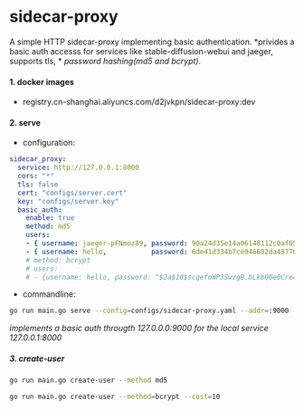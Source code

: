 # sidecar-proxy
A simple HTTP sidecar-proxy implementing basic authentication.
*privides a basic auth accesss for services like stable-diffusion-webui and jaeger, supports tls, *
*password hashing(md5 and bcrypt).*


#### 1. docker images
- registry.cn-shanghai.aliyuncs.com/d2jvkpn/sidecar-proxy:dev


#### 2. serve
- configuration:
```yaml
sidecar_proxy:
  service: http://127.0.0.1:8000
  cors: "*"
  tls: false
  cert: "configs/server.cert"
  key: "configs/server.key"
  basic_auth:
    enable: true
    method: md5
    users:
    - { username: jaeger-pFNmoz89, password: 90a24d35e14a06148112c0af05c04686 }
    - { username: hello,           password: 6de41d334b7ce946682da48776a10bb9 }
    # method: bcrypt
    # users:
    # - {username: hello, password: "$2a$10$scqefoWP3SwzgB.bLkbQ0e0Cre45AA16ibI3lxichOp3FohzQm9BK" }
```

- commandline:
```bash
go run main.go serve --config=configs/sidecar-proxy.yaml --addr=:9000
```
*implements a basic auth througth 127.0.0.0:9000 for the local service 127.0.0.1:8000*


##### 3. create-user
```bash
go run main.go create-user --method md5

go run main.go create-user --method=bcrypt --cost=10
```
